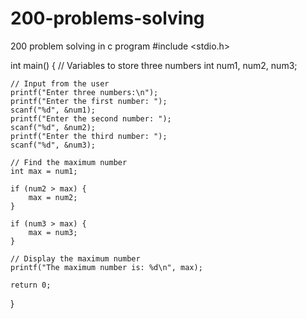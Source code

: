 # 200-problems-solving
200 problem solving in c program
#include <stdio.h>

int main() {
    // Variables to store three numbers
    int num1, num2, num3;

    // Input from the user
    printf("Enter three numbers:\n");
    printf("Enter the first number: ");
    scanf("%d", &num1);
    printf("Enter the second number: ");
    scanf("%d", &num2);
    printf("Enter the third number: ");
    scanf("%d", &num3);

    // Find the maximum number
    int max = num1;

    if (num2 > max) {
        max = num2;
    }

    if (num3 > max) {
        max = num3;
    }

    // Display the maximum number
    printf("The maximum number is: %d\n", max);

    return 0;
}
